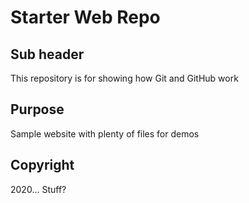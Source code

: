 # Starter Web Repo

## Sub header

This repository is for showing how Git and GitHub work

## Purpose

Sample website with plenty of files for demos

## Copyright

2020... Stuff?
